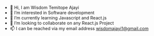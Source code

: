 - 👋 Hi, I am Wisdom Temitope Ajayi
- 👀 I’m interested in Software development
- 🌱 I’m currently learning Javascript and React.js
- 💞️ I’m looking to collaborate on any React.js Project
- 📫 I can be reached via my email address wisdomajayi1@gmail.com

<!---
Wisdom-lab-creator/Wisdom-lab-creator is a ✨ special ✨ repository because its `README.md` (this file) appears on your GitHub profile.
You can click the Preview link to take a look at your changes.
--->
